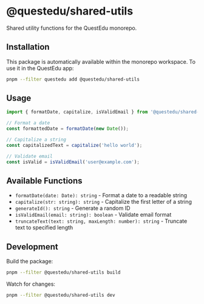 # @questedu/shared-utils

Shared utility functions for the QuestEdu monorepo.

## Installation

This package is automatically available within the monorepo workspace. To use it in the QuestEdu app:

```bash
pnpm --filter questedu add @questedu/shared-utils
```

## Usage

```typescript
import { formatDate, capitalize, isValidEmail } from '@questedu/shared-utils';

// Format a date
const formattedDate = formatDate(new Date());

// Capitalize a string
const capitalizedText = capitalize('hello world');

// Validate email
const isValid = isValidEmail('user@example.com');
```

## Available Functions

- `formatDate(date: Date): string` - Format a date to a readable string
- `capitalize(str: string): string` - Capitalize the first letter of a string
- `generateId(): string` - Generate a random ID
- `isValidEmail(email: string): boolean` - Validate email format
- `truncateText(text: string, maxLength: number): string` - Truncate text to specified length

## Development

Build the package:
```bash
pnpm --filter @questedu/shared-utils build
```

Watch for changes:
```bash
pnpm --filter @questedu/shared-utils dev
```
